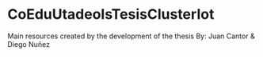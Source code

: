 # CoEduUtadeoIsTesisClusterIot
Main resources created by the development of the thesis By: Juan Cantor &amp; Diego Nuñez 

